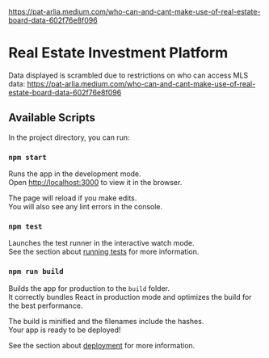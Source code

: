https://pat-arlia.medium.com/who-can-and-cant-make-use-of-real-estate-board-data-602f76e8f096

# Real Estate Investment Platform
Data displayed is scrambled due to restrictions on who can access MLS data: https://pat-arlia.medium.com/who-can-and-cant-make-use-of-real-estate-board-data-602f76e8f096

## Available Scripts

In the project directory, you can run:

### `npm start`

Runs the app in the development mode.\
Open [http://localhost:3000](http://localhost:3000) to view it in the browser.

The page will reload if you make edits.\
You will also see any lint errors in the console.

### `npm test`

Launches the test runner in the interactive watch mode.\
See the section about [running tests](https://facebook.github.io/create-react-app/docs/running-tests) for more information.

### `npm run build`

Builds the app for production to the `build` folder.\
It correctly bundles React in production mode and optimizes the build for the best performance.

The build is minified and the filenames include the hashes.\
Your app is ready to be deployed!

See the section about [deployment](https://facebook.github.io/create-react-app/docs/deployment) for more information.
